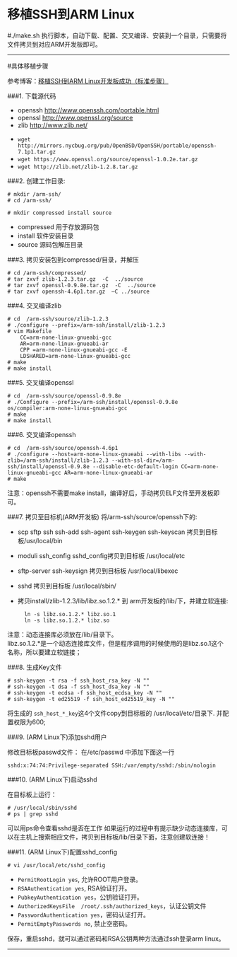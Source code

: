 移植SSH到ARM Linux
====


#./make.sh
执行脚本，自动下载、配置、交叉编译、安装到一个目录，只需要将文件拷贝到对应ARM开发板即可。

----

#具体移植步骤

参考博客：[移植SSH到ARM Linux开发板成功（标准步骤）](http://blog.sina.com.cn/s/blog_7f2a9a390100xws4.html)

###1. 下载源代码

- openssh  http://www.openssh.com/portable.html
- openssl  http://www.openssl.org/source
- zlib     http://www.zlib.net/

* `wget http://mirrors.nycbug.org/pub/OpenBSD/OpenSSH/portable/openssh-7.1p1.tar.gz`
* `wget https://www.openssl.org/source/openssl-1.0.2e.tar.gz`
* `wget http://zlib.net/zlib-1.2.8.tar.gz`

###2. 创建工作目录:

	# mkdir /arm-ssh/
	# cd /arm-ssh/

	# mkdir compressed install source 
	
* compressed 用于存放源码包    
* install    软件安装目录    
* source    源码包解压目录   

###3.  拷贝安装包到compressed/目录，并解压

	# cd /arm-ssh/compressed/
	# tar zxvf zlib-1.2.3.tar.gz  -C  ../source
	# tar zxvf openssl-0.9.8e.tar.gz  -C  ../source
	# tar zxvf openssh-4.6p1.tar.gz  –C ../source

###4. 交叉编译zlib

	# cd  /arm-ssh/source/zlib-1.2.3
	# ./configure --prefix=/arm-ssh/install/zlib-1.2.3
	# vim Makefile
		CC=arm-none-linux-gnueabi-gcc
		AR=arm-none-linux-gnueabi-ar
		CPP =arm-none-linux-gnueabi-gcc -E
		LDSHARED=arm-none-linux-gnueabi-gcc
	# make
	# make install

###5. 交叉编译openssl

	# cd  /arm-ssh/source/openssl-0.9.8e
	# ./Configure --prefix=/arm-ssh/install/openssl-0.9.8e  os/compiler:arm-none-linux-gnueabi-gcc
	# make
	# make install

###6. 交叉编译openssh

	# cd  /arm-ssh/source/openssh-4.6p1
	# ./configure --host=arm-none-linux-gnueabi --with-libs --with-zlib=/arm-ssh/install/zlib-1.2.3 --with-ssl-dir=/arm-ssh/install/openssl-0.9.8e --disable-etc-default-login CC=arm-none-linux-gnueabi-gcc AR=arm-none-linux-gnueabi-ar
	# make
注意：openssh不需要make install，编译好后，手动拷贝ELF文件至开发板即可。

###7. 拷贝至目标机(ARM开发板)
将/arm-ssh/source/openssh下的:

* scp  sftp  ssh  ssh-add  ssh-agent  ssh-keygen  ssh-keyscan 拷贝到目标板/usr/local/bin

* moduli ssh\_config sshd\_config拷贝到目标板 /usr/local/etc   

* sftp-server  ssh-keysign 拷贝到目标板 /usr/local/libexec   

* sshd 拷贝到目标板 /usr/local/sbin/ 


* 拷贝install/zlib-1.2.3/lib/libz.so.1.2.* 到 arm开发板的/lib/下，并建立软连接:
	
		ln -s libz.so.1.2.* libz.so.1
		ln -s libz.so.1.2.* libz.so

注意：动态连接库必须放在/lib/目录下。    
libz.so.1.2.*是一个动态连接库文件，但是程序调用的时候使用的是libz.so.1这个名称，所以要建立软链接；

###8. 生成Key文件

	# ssh-keygen -t rsa -f ssh_host_rsa_key -N ""
	# ssh-keygen -t dsa -f ssh_host_dsa_key -N ""
	# ssh-keygen -t ecdsa -f ssh_host_ecdsa_key -N ""
	# ssh-keygen -t ed25519 -f ssh_host_ed25519_key -N ""

将生成的 `ssh_host_*_key`这4个文件copy到目标板的 /usr/local/etc/目录下.
并配置权限为600;

###9. (ARM Linux下)添加sshd用户

修改目标板passwd文件：
在/etc/passwd 中添加下面这一行

	sshd:x:74:74:Privilege-separated SSH:/var/empty/sshd:/sbin/nologin

###10. (ARM Linux下)启动sshd

在目标板上运行：

	# /usr/local/sbin/sshd
	# ps | grep sshd

可以用ps命令查看sshd是否在工作
如果运行的过程中有提示缺少动态连接库，可以在主机上搜索相应文件，拷贝到目标板/lib/目录下面，注意创建软连接！

###11. (ARM Linux下)配置sshd_config

	# vi /usr/local/etc/sshd_config
	

* `PermitRootLogin yes`, 允许ROOT用户登录。    
* `RSAAuthentication yes`, RSA验证打开。   
* `PubkeyAuthentication yes`，公钥验证打开。   
* `AuthorizedKeysFile  /root/.ssh/authorized_keys`，认证公钥文件  
* `PasswordAuthentication yes`，密码认证打开。
* `PermitEmptyPasswords no`, 禁止空密码。

保存，重启sshd，就可以通过密码和RSA公钥两种方法通过ssh登录arm linux。



----


